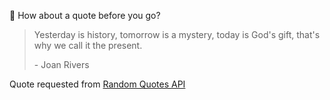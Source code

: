 📣 How about a quote before you go?

> Yesterday is history, tomorrow is a mystery, today is God's gift, that's why we call it the present.
>
> <p>- Joan Rivers</p>

Quote requested from [Random Quotes API](https://github.com/lukePeavey/quotable)
